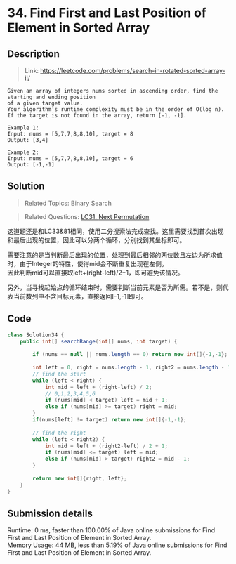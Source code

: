 # 34. Find First and Last Position of Element in Sorted Array

## Description

> Link: https://leetcode.com/problems/search-in-rotated-sorted-array-ii/

```
Given an array of integers nums sorted in ascending order, find the starting and ending position
of a given target value.
Your algorithm's runtime complexity must be in the order of O(log n).
If the target is not found in the array, return [-1, -1].

Example 1:
Input: nums = [5,7,7,8,8,10], target = 8
Output: [3,4]

Example 2:
Input: nums = [5,7,7,8,8,10], target = 6
Output: [-1,-1]

```


## Solution

> Related Topics: Binary Search

> Related Questions: [LC31. ](https://leetcode.com/problems/next-permutation/)[Next Permutation](https://github.com/Zingg7/LeetCode/blob/master/31.%20Next%20Permutation.md)

这道题还是和LC33&81相同，使用二分搜索法完成查找。这里需要找到首次出现和最后出现的位置，因此可以分两个循环，分别找到其坐标即可。

需要注意的是当判断最后出现的位置，处理到最后相邻的两位数且左边为所求值时，由于Integer的特性，使得mid会不断重复出现在左侧。<br>
因此判断mid可以直接取left+(right-left)/2+1，即可避免该情况。

另外，当寻找起始点的循环结束时，需要判断当前元素是否为所需。若不是，则代表当前数列中不含目标元素，直接返回[-1,-1]即可。

## Code

```java
class Solution34 {
    public int[] searchRange(int[] nums, int target) {
        
        if (nums == null || nums.length == 0) return new int[]{-1,-1};
        
        int left = 0, right = nums.length - 1, right2 = nums.length - 1;
        // find the start
        while (left < right) {
            int mid = left + (right-left) / 2;
            // 0,1,2,3,4,5,6
            if (nums[mid] < target) left = mid + 1;
            else if (nums[mid] >= target) right = mid;
        }
        if(nums[left] != target) return new int[]{-1,-1};
        
        // find the right
        while (left < right2) {
            int mid = left + (right2-left) / 2 + 1;
            if (nums[mid] <= target) left = mid;
            else if (nums[mid] > target) right2 = mid - 1;
        }
        
        return new int[]{right, left};
    }
}
```


## Submission details
Runtime: 0 ms, faster than 100.00% of Java online submissions for Find First and Last Position of Element in Sorted Array.<br>
Memory Usage: 44 MB, less than 5.19% of Java online submissions for Find First and Last Position of Element in Sorted Array.
